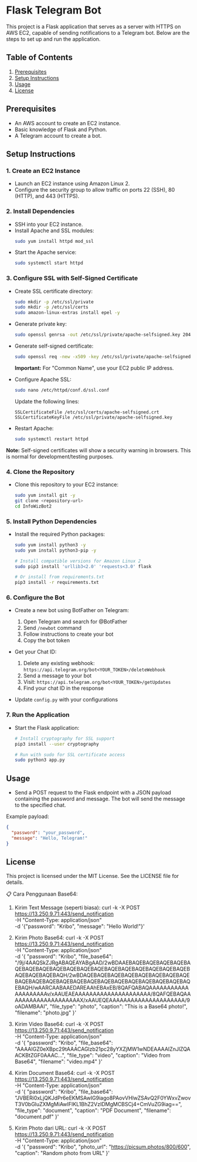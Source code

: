 # Flask Telegram Bot

This project is a Flask application that serves as a server with HTTPS on AWS EC2, capable of sending notifications to a Telegram bot. Below are the steps to set up and run the application.

## Table of Contents

1. [Prerequisites](#prerequisites)
2. [Setup Instructions](#setup-instructions)
3. [Usage](#usage)
4. [License](#license)

## Prerequisites

- An AWS account to create an EC2 instance.
- Basic knowledge of Flask and Python.
- A Telegram account to create a bot.

## Setup Instructions

### 1. Create an EC2 Instance

- Launch an EC2 instance using Amazon Linux 2.
- Configure the security group to allow traffic on ports 22 (SSH), 80 (HTTP), and 443 (HTTPS).

### 2. Install Dependencies

- SSH into your EC2 instance.
- Install Apache and SSL modules:
  ```bash
  sudo yum install httpd mod_ssl
  ```
- Start the Apache service:
  ```bash
  sudo systemctl start httpd
  ```

### 3. Configure SSL with Self-Signed Certificate

- Create SSL certificate directory:
  ```bash
  sudo mkdir -p /etc/ssl/private
  sudo mkdir -p /etc/ssl/certs
  sudo amazon-linux-extras install epel -y

  ```

- Generate private key:
  ```bash
  sudo openssl genrsa -out /etc/ssl/private/apache-selfsigned.key 2048
  ```

- Generate self-signed certificate:
  ```bash
  sudo openssl req -new -x509 -key /etc/ssl/private/apache-selfsigned.key -out /etc/ssl/certs/apache-selfsigned.crt -days 365
  ```
  **Important:** For "Common Name", use your EC2 public IP address.

- Configure Apache SSL:
  ```bash
  sudo nano /etc/httpd/conf.d/ssl.conf
  ```
  
  Update the following lines:
  ```
  SSLCertificateFile /etc/ssl/certs/apache-selfsigned.crt
  SSLCertificateKeyFile /etc/ssl/private/apache-selfsigned.key
  ```

- Restart Apache:
  ```bash
  sudo systemctl restart httpd
  ```

**Note:** Self-signed certificates will show a security warning in browsers. This is normal for development/testing purposes.

### 4. Clone the Repository

- Clone this repository to your EC2 instance:
  ```bash
  sudo yum install git -y
  git clone <repository-url>
  cd InfoWizBot2
  ```

### 5. Install Python Dependencies

- Install the required Python packages:
  ```bash
  sudo yum install python3 -y
  sudo yum install python3-pip -y
  
  # Install compatible versions for Amazon Linux 2
  sudo pip3 install 'urllib3<2.0' 'requests<3.0' flask
  
  # Or install from requirements.txt
  pip3 install -r requirements.txt
  ```

### 6. Configure the Bot

- Create a new bot using BotFather on Telegram:
  1. Open Telegram and search for @BotFather
  2. Send `/newbot` command
  3. Follow instructions to create your bot
  4. Copy the bot token

- Get your Chat ID:
  1. Delete any existing webhook: `https://api.telegram.org/bot<YOUR_TOKEN>/deleteWebhook`
  2. Send a message to your bot
  3. Visit: `https://api.telegram.org/bot<YOUR_TOKEN>/getUpdates`
  4. Find your chat ID in the response

- Update `config.py` with your configurations

### 7. Run the Application

- Start the Flask application:
  ```bash
  # Install cryptography for SSL support
  pip3 install --user cryptography
  
  # Run with sudo for SSL certificate access
  sudo python3 app.py
  ```

## Usage

- Send a POST request to the Flask endpoint with a JSON payload containing the password and message. The bot will send the message to the specified chat.

Example payload:
```json
{
  "password": "your_password",
  "message": "Hello, Telegram!"
}
```

## License

This project is licensed under the MIT License. See the LICENSE file for details.


📋 Cara Penggunaan Base64:
1. Kirim Text Message (seperti biasa):
    curl -k -X POST https://13.250.9.71:443/send_notification \
    -H "Content-Type: application/json" \
    -d '{"password": "Kribo", "message": "Hello World!"}'

2. Kirim Photo Base64:
    curl -k -X POST https://13.250.9.71:443/send_notification \
      -H "Content-Type: application/json" \
      -d '{
        "password": "Kribo",
        "file_base64": "/9j/4AAQSkZJRgABAQEAYABgAAD/2wBDAAEBAQEBAQEBAQEBAQEBAQEBAQEBAQEBAQEBAQEBAQEBAQEBAQEBAQEBAQEBAQEBAQEBAQEBAQEBAQEBAQEBAQH/2wBDAQEBAQEBAQEBAQEBAQEBAQEBAQEBAQEBAQEBAQEBAQEBAQEBAQEBAQEBAQEBAQEBAQEBAQEBAQEBAQEBAQEBAQH/wAARCAABAAEDAREAAhEBAxEB/8QAFQABAQAAAAAAAAAAAAAAAAAAAAv/xAAUEAEAAAAAAAAAAAAAAAAAAAAA/8QAFQEBAQAAAAAAAAAAAAAAAAAAAAX/xAAUEQEAAAAAAAAAAAAAAAAAAAAA/9oADAMBAAI",
        "file_type": "photo",
        "caption": "This is a Base64 photo!",
        "filename": "photo.jpg"
      }'

3. Kirim Video Base64:
    curl -k -X POST https://13.250.9.71:443/send_notification \
      -H "Content-Type: application/json" \
      -d '{
        "password": "Kribo",
        "file_base64": "AAAAIGZ0eXBpc29tAAACAGlzb21pc28yYXZjMW1wNDEAAAAIZnJlZQAACKBtZGF0AAAC...",
        "file_type": "video",
        "caption": "Video from Base64",
        "filename": "video.mp4"
      }'

4. Kirim Document Base64:
    curl -k -X POST https://13.250.9.71:443/send_notification \
      -H "Content-Type: application/json" \
      -d '{
        "password": "Kribo",
        "file_base64": "JVBERi0xLjQKJdPr6eEKMSAwIG9iago8PAovVHlwZSAvQ2F0YWxvZwovT3V0bGluZXMgMiAwIFIKL1BhZ2VzIDMgMCBSCj4+CmVuZG9iag==",
        "file_type": "document",
        "caption": "PDF Document",
        "filename": "document.pdf"
      }'

5. Kirim Photo dari URL:
    curl -k -X POST https://13.250.9.71:443/send_notification \
      -H "Content-Type: application/json" \
      -d '{
        "password": "Kribo",
        "photo_url": "https://picsum.photos/800/600",
        "caption": "Random photo from URL"
      }'
